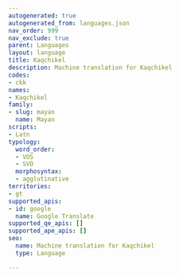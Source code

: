 ```yaml
---
autogenerated: true
autogenerated_from: languages.json
nav_order: 999
nav_exclude: true
parent: Languages
layout: language
title: Kaqchikel
description: Machine translation for Kaqchikel
codes:
- ckk
names:
- Kaqchikel
family:
- slug: mayan
  name: Mayan
scripts:
- Latn
typology:
  word_order:
  - VOS
  - SVO
  morphosyntax:
  - agglutinative
territories:
- gt
supported_apis:
- id: google
  name: Google Translate
supported_qe_apis: []
supported_ape_apis: []
seo:
  name: Machine translation for Kaqchikel
  type: Language

---
```



